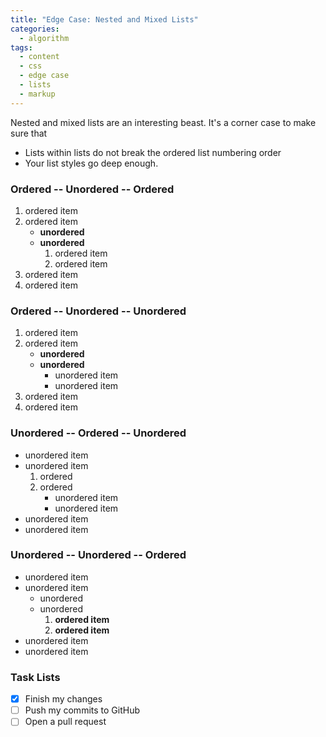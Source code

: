 ```yaml
---
title: "Edge Case: Nested and Mixed Lists"
categories:
  - algorithm
tags:
  - content
  - css
  - edge case
  - lists
  - markup
---
```


Nested and mixed lists are an interesting beast. It's a corner case to make sure that

- Lists within lists do not break the ordered list numbering order
- Your list styles go deep enough.

### Ordered -- Unordered -- Ordered

1. ordered item
2. ordered item
   - **unordered**
   - **unordered**
     1. ordered item
     2. ordered item
3. ordered item
4. ordered item

### Ordered -- Unordered -- Unordered

1. ordered item
2. ordered item
   - **unordered**
   - **unordered**
     - unordered item
     - unordered item
3. ordered item
4. ordered item

### Unordered -- Ordered -- Unordered

- unordered item
- unordered item
  1. ordered
  2. ordered
     - unordered item
     - unordered item
- unordered item
- unordered item

### Unordered -- Unordered -- Ordered

- unordered item
- unordered item
  - unordered
  - unordered
    1. **ordered item**
    2. **ordered item**
- unordered item
- unordered item

### Task Lists

- [x] Finish my changes
- [ ] Push my commits to GitHub
- [ ] Open a pull request
